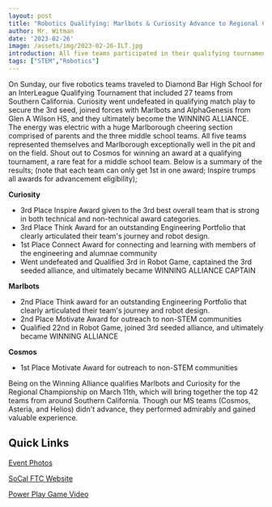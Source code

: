 ```yaml
---
layout: post
title: "Robotics Qualifying: Marlbots & Curiosity Advance to Regional Championship"
author: Mr. Witman
date: '2023-02-26'
image: /assets/img/2023-02-26-ILT.jpg
introduction: All five teams participated in their qualifying tournament, racking up awards in Robot Game and Judged Categories
tags: ["STEM","Robotics"]
---
```

On Sunday, our five robotics teams traveled to Diamond Bar High School for an InterLeague Qualifying Tournament that included 27 teams from Southern California. Curiosity went undefeated in qualifying match play to secure the 3rd seed, joined forces with Marlbots and AlphaGenesis from Glen A Wilson HS, and they ultimately become the WINNING ALLIANCE. The energy was electric with a huge Marlborough cheering section comprised of parents and the three middle school teams. All five teams represented themselves and Marlborough exceptionally well in the pit and on the field. Shout out to Cosmos for winning an award at a qualifying tournament, a rare feat for a middle school team. Below is a summary of the results; (note that each team can only get 1st in one award; Inspire trumps all awards for advancement eligibility);

__Curiosity__
* 3rd Place Inspire Award given to the 3rd best overall team that is strong in both technical and non-technical award categories.
* 3rd Place Think Award for an outstanding Engineering Portfolio that clearly articulated their team's journey and robot design.
* 1st Place Connect Award for connecting and learning with members of the engineering and alumnae community
* Went undefeated and Qualified 3rd in Robot Game, captained the 3rd seeded alliance, and ultimately became WINNING ALLIANCE CAPTAIN

__Marlbots__
* 2nd Place Think award for an outstanding Engineering Portfolio that clearly articulated their team's journey and robot design.
* 2nd Place Motivate Award for outreach to non-STEM communities
* Qualified 22nd in Robot Game, joined 3rd seeded alliance, and ultimately became WINNING ALLIANCE

__Cosmos__
* 1st Place Motivate Award for outreach to non-STEM communities

Being on the Winning Alliance qualifies Marlbots and Curiosity for the Regional Championship on March 11th, which will bring together the top 42 teams from around Southern California. Though our MS teams (Cosmos, Asteria, and Helios) didn't advance, they performed admirably and gained valuable experience.

## **Quick Links**
[Event Photos](https://photos.app.goo.gl/M6boTGqhs9AcVGjr6)

[SoCal FTC Website](https://socalftc.org/)

[Power Play Game Video](https://www.youtube.com/watch?v=I6lX12idAf8)

